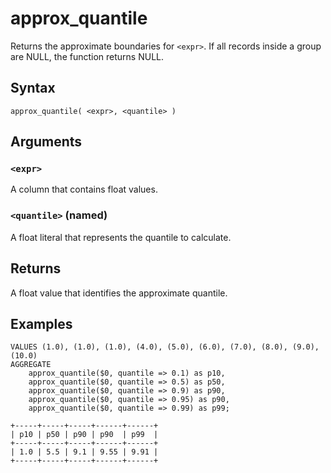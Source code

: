# approx_quantile

Returns the approximate boundaries for `<expr>`. If all records inside a group are NULL, the function returns NULL.

## Syntax

```scopeql
approx_quantile( <expr>, <quantile> )
```

## Arguments

### `<expr>`

A column that contains float values.

### `<quantile>` (named)

A float literal that represents the quantile to calculate.

## Returns

A float value that identifies the approximate quantile.

## Examples

```scopeql
VALUES (1.0), (1.0), (1.0), (4.0), (5.0), (6.0), (7.0), (8.0), (9.0), (10.0)
AGGREGATE
    approx_quantile($0, quantile => 0.1) as p10,
    approx_quantile($0, quantile => 0.5) as p50,
    approx_quantile($0, quantile => 0.9) as p90,
    approx_quantile($0, quantile => 0.95) as p90,
    approx_quantile($0, quantile => 0.99) as p99;
```

```
+-----+-----+-----+------+------+
| p10 | p50 | p90 | p90  | p99  |
+-----+-----+-----+------+------+
| 1.0 | 5.5 | 9.1 | 9.55 | 9.91 |
+-----+-----+-----+------+------+
```
